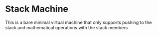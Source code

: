 # Stack Machine

This is a bare minimal virtual machine that only supports pushing to the stack and mathematical
operations with the stack members
